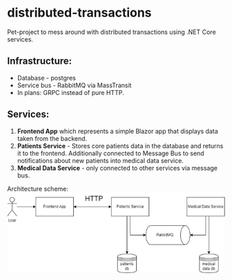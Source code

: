 # distributed-transactions
Pet-project to mess around with distributed transactions using .NET Core services.

## Infrastructure:
- Database - postgres
- Service bus - RabbitMQ via MassTransit
- In plans: GRPC instead of pure HTTP.

## Services:
1. **Frontend App** which represents a simple Blazor app that displays data taken from the backend.
2. **Patients Service** - Stores core patients data in the database and returns it to the frontend. Additionally connected to Message Bus to send notifications about new patients into medical data service.
3. **Medical Data Service** - only connected to other services via message bus.

Architecture scheme:
![alt text](docs/architecture.png)